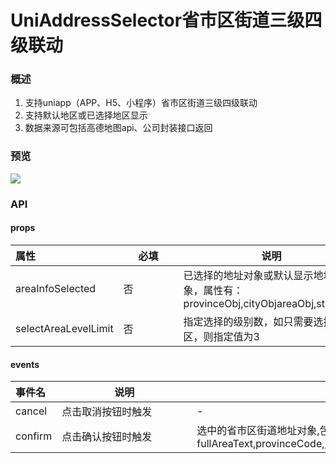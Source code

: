 # UniAddressSelector省市区街道三级四级联动

### 概述

1. 支持uniapp（APP、H5、小程序）省市区街道三级四级联动
2. 支持默认地区或已选择地区显示
3. 数据来源可包括高德地图api、公司封装接口返回

### 预览

![](https://raw.githubusercontent.com/LukeLiou/picLuke/master/images/UniAddressSelector_watermark.gif)

### API

#### props

| 属性             | <span style="display:inline-block;width:80px">必填</span> | 说明                                                         | 类型   | <span style="display:inline-block;width:80px">默认值</span> |
| :------- | ------------- | ------------------------------------------------------------ | ------ | ------ |
| areaInfoSelected | 否 | 已选择的地址对象或默认显示地址对象，属性有：provinceObj,cityObjareaObj,streetObj | Object | {} |
| selectAreaLevelLimit | 否 | 指定选择的级别数，如只需要选择省市区，则指定值为3 | Number | 4 |

#### events

| 事件名  |  <span style="display:inline-block;width:200px">说明</span>| 返回值                                                      |
| :------- |--------------------------------------------------------------------------------------------------------------| ------------------------------------------------------------ |
| cancel  | 点击取消按钮时触发 | -                                                            |
| confirm | 点击确认按钮时触发                                   | 选中的省市区街道地址对象,包含如下属性：fullAreaText,provinceCode,,cityCode,areaCode,streetCode,provinceObj,cityObj,areaObj,streetObj |

